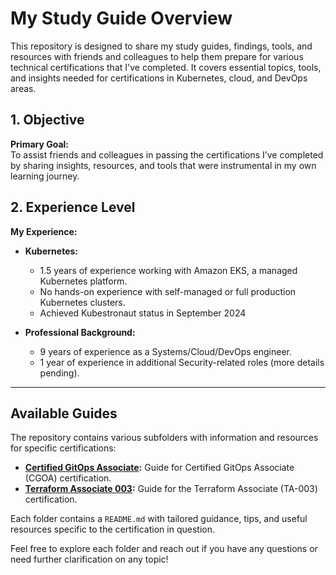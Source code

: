 # My Study Guide Overview

This repository is designed to share my study guides, findings, tools, and resources with friends and colleagues to help them prepare for various technical certifications that I've completed. It covers essential topics, tools, and insights needed for certifications in Kubernetes, cloud, and DevOps areas.

## 1. Objective

**Primary Goal:**  
To assist friends and colleagues in passing the certifications I’ve completed by sharing insights, resources, and tools that were instrumental in my own learning journey.

## 2. Experience Level

**My Experience:**
- **Kubernetes:**  
  - 1.5 years of experience working with Amazon EKS, a managed Kubernetes platform.
  - No hands-on experience with self-managed or full production Kubernetes clusters.
  - Achieved Kubestronaut status in September 2024
  
- **Professional Background:**  
  - 9 years of experience as a Systems/Cloud/DevOps engineer.
  - 1 year of experience in additional Security-related roles (more details pending).

---

## Available Guides

The repository contains various subfolders with information and resources for specific certifications:

- **[Certified GitOps Associate](./cgoa/cgoa_guide.md):** Guide for Certified GitOps Associate (CGOA) certification.
- **[Terraform Associate 003](./terraform_associate_003/terraform_guide.md):** Guide for the Terraform Associate (TA-003) certification.

Each folder contains a `README.md` with tailored guidance, tips, and useful resources specific to the certification in question.  

Feel free to explore each folder and reach out if you have any questions or need further clarification on any topic!